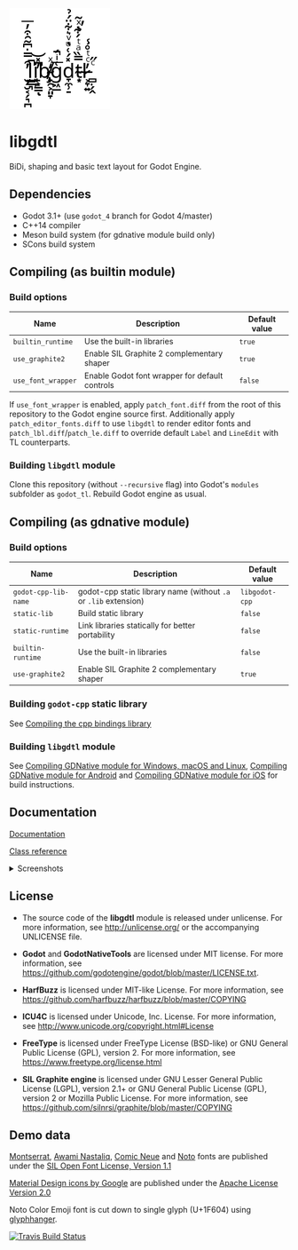 ![libgdtl logo](logo.png)

# libgdtl

BiDi, shaping and basic text layout for Godot Engine.

## Dependencies

- Godot 3.1+ (use `godot_4` branch for Godot 4/master)
- C++14 compiler
- Meson build system (for gdnative module build only)
- SCons build system

## Compiling (as builtin module)

### Build options

Name | Description | Default value
--- | --- | ---
`builtin_runtime` | Use the built-in libraries | `true`
`use_graphite2` | Enable SIL Graphite 2 complementary shaper | `true`
`use_font_wrapper` | Enable Godot font wrapper for default controls | `false`

If `use_font_wrapper` is enabled, apply `patch_font.diff` from the root of this repository to the Godot engine source first. Additionally apply `patch_editor_fonts.diff` to use `libgdtl` to render editor fonts and `patch_lbl.diff`/`patch_le.diff` to override default `Label` and `LineEdit` with TL counterparts.

### Building `libgdtl` module

Clone this repository (without `--recursive` flag) into Godot's `modules` subfolder as `godot_tl`.
Rebuild Godot engine as usual.

## Compiling (as gdnative module)

### Build options

Name | Description | Default value
--- | --- | ---
`godot-cpp-lib-name` | godot-cpp static library name (without `.a` or `.lib` extension) | `libgodot-cpp`
`static-lib` | Build static library | `false`
`static-runtime` | Link libraries statically for better portability | `false`
`builtin-runtime` | Use the built-in libraries | `false`
`use-graphite2` | Enable SIL Graphite 2 complementary shaper | `true`

### Building `godot-cpp` static library

See [Compiling the cpp bindings library](https://github.com/GodotNativeTools/godot-cpp/blob/master/README.md#compiling-the-cpp-bindings-library)

### Building `libgdtl` module

See [Compiling GDNative module for Windows, macOS and Linux](https://bruvzg.github.io/godot_tl/docs/html/development/compiling_desktop.html#doc-compile-desktop), [Compiling GDNative module for Android](https://bruvzg.github.io/godot_tl/docs/html/development/compiling_android.html#doc-compile-android) and [Compiling GDNative module for iOS](https://bruvzg.github.io/godot_tl/docs/html/development/compiling_ios.html#doc-compile-ios) for build instructions.

## Documentation

[Documentation](https://bruvzg.github.io/godot_tl/docs/html/index.html)

[Class reference](https://bruvzg.github.io/godot_tl/docs/html/classes/index.html)

<details>
<summary>Screenshots</summary>

![libgdtl scripts screenshot](scripts_scr.png)

![libgdtl debug view screenshot](debug_view.png)

![iOS simulator screenshot](ios_src.png)

![Android screenshot](andr_scr.jpg)

</details>

## License
- The source code of the **libgdtl** module is released under unlicense.
For more information, see http://unlicense.org/ or the accompanying UNLICENSE file.

- **Godot** and **GodotNativeTools** are licensed under MIT license.
For more information, see https://github.com/godotengine/godot/blob/master/LICENSE.txt.

- **HarfBuzz** is licensed under MIT-like License.
For more information, see https://github.com/harfbuzz/harfbuzz/blob/master/COPYING

- **ICU4C** is licensed under Unicode, Inc. License.
For more information, see http://www.unicode.org/copyright.html#License

- **FreeType** is licensed under FreeType License (BSD-like) or GNU General Public License (GPL), version 2.
For more information, see https://www.freetype.org/license.html

- **SIL Graphite engine** is licensed under GNU Lesser General Public License (LGPL), version 2.1+ or GNU General Public License (GPL), version 2 or Mozilla Public License.
For more information, see https://github.com/silnrsi/graphite/blob/master/COPYING

## Demo data

[Montserrat](https://github.com/JulietaUla/Montserrat/), [Awami Nastaliq](https://software.sil.org/awami/download/), [Comic Neue](http://comicneue.com/) and [Noto](https://www.google.com/get/noto/) fonts are published under the [SIL Open Font License, Version 1.1](https://scripts.sil.org/cms/scripts/page.php?site_id=nrsi&id=OFL)

[Material Design icons by Google](https://github.com/google/material-design-icons) are published under the [Apache License Version 2.0](https://www.apache.org/licenses/LICENSE-2.0.txt)

Noto Color Emoji font is cut down to single glyph (U+1F604) using [glyphhanger](https://github.com/filamentgroup/glyphhanger).

[![Travis Build Status](https://travis-ci.org/bruvzg/godot_tl.svg?branch=master)](https://travis-ci.org/bruvzg/godot_tl)
